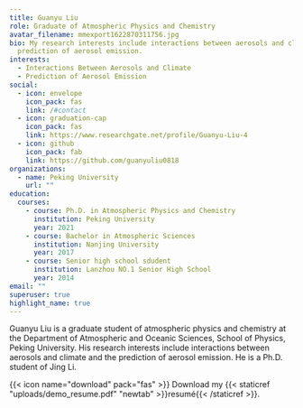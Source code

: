 ```yaml
---
title: Guanyu Liu
role: Graduate of Atmospheric Physics and Chemistry
avatar_filename: mmexport1622870311756.jpg
bio: My research interests include interactions between aerosols and climate and
  prediction of aerosol emission.
interests:
  - Interactions Between Aerosols and Climate
  - Prediction of Aerosol Emission
social:
  - icon: envelope
    icon_pack: fas
    link: /#contact
  - icon: graduation-cap
    icon_pack: fas
    link: https://www.researchgate.net/profile/Guanyu-Liu-4
  - icon: github
    icon_pack: fab
    link: https://github.com/guanyuliu0818
organizations:
  - name: Peking University
    url: ""
education:
  courses:
    - course: Ph.D. in Atmospheric Physics and Chemistry
      institution: Peking University
      year: 2021
    - course: Bachelor in Atmospheric Sciences
      institution: Nanjing University
      year: 2017
    - course: Senior high school sdudent
      institution: Lanzhou NO.1 Senior High School
      year: 2014
email: ""
superuser: true
highlight_name: true
---
```

Guanyu Liu is a graduate student of atmospheric physics and chemistry at the Department of Atmospheric and Oceanic Sciences, School of Physics, Peking University. His research interests include interactions between aerosols and climate and the prediction of aerosol emission.  He is a Ph.D. student of Jing Li.

{{< icon name="download" pack="fas" >}} Download my {{< staticref "uploads/demo_resume.pdf" "newtab" >}}resumé{{< /staticref >}}.